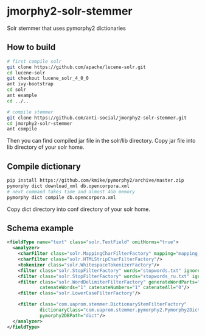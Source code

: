 jmorphy2-solr-stemmer
=====================

Solr stemmer that uses pymorphy2 dictionaries

How to build
------------

```sh
# first compile solr
git clone https://github.com/apache/lucene-solr.git
cd lucene-solr
git checkout lucene_solr_4_0_0
ant ivy-bootstrap
cd solr
ant example
cd ../..

# compile stemmer
git clone https://github.com/anti-social/jmorphy2-solr-stemmer.git
cd jmorphy2-solr-stemmer
ant compile
```

Then you can find compiled jar file in the solr/lib directory.
Copy jar file into lib directory of your solr home.

Compile dictionary
------------------

```sh
pip install https://github.com/kmike/pymorphy2/archive/master.zip
pymorphy dict download_xml db.opencorpora.xml
# next command takes time and almost 4Gb memory
pymorphy dict compile db.opencorpora.xml
```

Copy dict directory into conf directory of your solr home.

Schema example
-----------

```xml
<fieldType name="text" class="solr.TextField" omitNorms="true">
  <analyzer>
    <charFilter class="solr.MappingCharFilterFactory" mapping="mapping_ru.txt"/>
    <charFilter class="solr.HTMLStripCharFilterFactory"/>
    <tokenizer class="solr.WhitespaceTokenizerFactory"/>
    <filter class="solr.StopFilterFactory" words="stopwords.txt" ignoreCase="true"/>
    <filter class="solr.StopFilterFactory" words="stopwords_ru.txt" ignoreCase="true"/>
    <filter class="solr.WordDelimiterFilterFactory" generateWordParts="1" generateNumberParts="1"
            catenateWords="1" catenateNumbers="1" catenateAll="0"/>
    <filter class="solr.LowerCaseFilterFactory"/>

    <filter class="com.uaprom.stemmer.DictionaryStemFilterFactory"
            dictionaryClass="com.uaprom.stemmer.pymorphy2.Pymorphy2Dictionary"
            pymorphy2DBPath="dict"/>
  </analyzer>
</fieldType>
```
